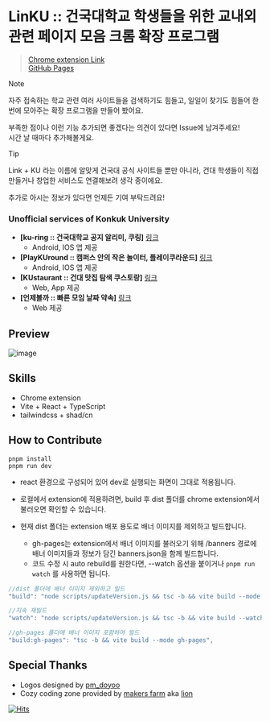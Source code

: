 # LinKU :: 건국대학교 학생들을 위한 교내외 관련 페이지 모음 크롬 확장 프로그램
> [Chrome extension Link](https://chromewebstore.google.com/detail/linku/fmfbhmifnohhfiblebbdjlioppfppbgh?hl=ko&utm_source=ext_sidebar)  
> [GitHub Pages](https://turtle-hwan.github.io/LinKU)

> [!note]
> 자주 접속하는 학교 관련 여러 사이트들을 검색하기도 힘들고, 일일이 찾기도 힘들어 한 번에 모아주는 확장 프로그램을 만들어 봤어요.
> 
> 부족한 점이나 이런 기능 추가되면 좋겠다는 의견이 있다면 Issue에 남겨주세요!  
  시간 날 때마다 추가해볼게요.

> [!tip]
> Link + KU 라는 이름에 알맞게 건국대 공식 사이트들 뿐만 아니라, 건대 학생들이 직접 만들거나 창업한 서비스도 연결해보려 생각 중이에요.  
>
> 추가로 아시는 정보가 있다면 언제든 기여 부탁드려요!

### Unofficial services of Konkuk University
- **[ku-ring :: 건국대학교 공지 알리미, 쿠링]** [링크](https://github.com/ku-ring)
  - Android, IOS 앱 제공
- **[PlayKUround :: 캠퍼스 안의 작은 놀이터, 플레이쿠라운드]** [링크](https://github.com/playkuround)
  - Android, IOS 앱 제공
- **[KUstaurant :: 건대 맛집 탐색 쿠스토랑]** [링크](https://kustaurant.com/)
  - Web, App 제공
- **[언제볼까 :: 빠른 모임 날짜 약속]** [링크](https://when-will-we-meet.com/)
  - Web 제공

## Preview
![image](https://github.com/user-attachments/assets/86e3cc34-4aac-4d04-8ce9-053afa0232d8)


## Skills

- Chrome extension
- Vite + React + TypeScript
- tailwindcss + shad/cn

## How to Contribute

```shell
pnpm install
pnpm run dev
```
- react 환경으로 구성되어 있어 dev로 실행되는 화면이 그대로 적용됩니다.
- 로컬에서 extension에 적용하려면, build 후 dist 폴더를 chrome extension에서 불러오면 확인할 수 있습니다.

- 현재 dist 폴더는 extension 배포 용도로 배너 이미지를 제외하고 빌드합니다.
  - gh-pages는 extension에서 배너 이미지를 불러오기 위해 /banners 경로에 배너 이미지들과 정보가 담긴 banners.json을 함께 빌드합니다.
  - 코드 수정 시 auto rebuild를 원한다면, --watch 옵션을 붙이거나 `pnpm run watch` 를 사용하면 됩니다.

```js
//dist 폴더에 배너 이미지 제외하고 빌드
"build": "node scripts/updateVersion.js && tsc -b && vite build --mode production",

//지속 재빌드
"watch": "node scripts/updateVersion.js && tsc -b && vite build --watch --mode production",

//gh-pages 폴더에 배너 이미지 포함하여 빌드
"build:gh-pages": "tsc -b && vite build --mode gh-pages",
```

## Special Thanks

- Logos designed by [pm_doyoo](https://www.instagram.com/pm_doyoo/)
- Cozy coding zone provided by [makers farm](https://www.instagram.com/makersfarm_konkuk) aka [lion](https://www.instagram.com/00_minwooky)

[![Hits](https://hits.seeyoufarm.com/api/count/incr/badge.svg?url=https%3A%2F%2Fgithub.com%2FTurtle-Hwan%2FLinKU&count_bg=%2379C83D&title_bg=%230A2F01&icon=&icon_color=%23E7E7E7&title=hits&edge_flat=false)](https://hits.seeyoufarm.com)
